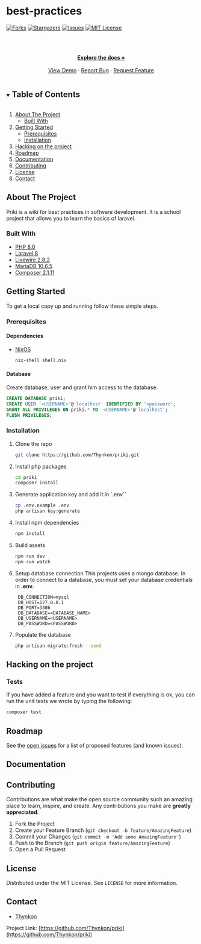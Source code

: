 # best-practices

<!--
*** Thanks for checking out the Best-README-Template. If you have a suggestion
*** that would make this better, please fork the repo and create a pull request
*** or simply open an issue with the tag "enhancement".
*** Thanks again! Now go create something AMAZING! :D
***
***
***
*** To avoid retyping too much info. Do a search and replace for the following:
*** github_username, repo_name, twitter_handle, email, project_title, project_description
-->



<!-- PROJECT SHIELDS -->
<!--
*** I'm using markdown "reference style" links for readability.
*** Reference links are enclosed in brackets [ ] instead of parentheses ( ).
*** See the bottom of this document for the declaration of the reference variables
*** for contributors-url, forks-url, etc. This is an optional, concise syntax you may use.
*** https://www.markdownguide.org/basic-syntax/#reference-style-links
-->
[![Forks][forks-shield]][forks-url]
[![Stargazers][stars-shield]][stars-url]
[![Issues][issues-shield]][issues-url]
[![MIT License][license-shield]][license-url]


<!-- PROJECT LOGO -->
<br />
<p align="center">
  <p align="center">
    <br />
    <a href="./doc"><strong>Explore the docs »</strong></a>
    <br />
    <br />
    <a href="https://github.com/Thynkon/priki">View Demo</a>
    ·
    <a href="https://github.com/Thynkon/priki/issues">Report Bug</a>
    ·
    <a href="https://github.com/Thynkon/priki/issues">Request Feature</a>
  </p>
</p>



<!-- TABLE OF CONTENTS -->
<details open="open">
  <summary><h2 style="display: inline-block">Table of Contents</h2></summary>
  <ol>
    <li>
      <a href="#about-the-project">About The Project</a>
      <ul>
        <li><a href="#built-with">Built With</a></li>
      </ul>
    </li>
    <li>
      <a href="#getting-started">Getting Started</a>
      <ul>
        <li><a href="#prerequisites">Prerequisites</a></li>
        <li><a href="#installation">Installation</a></li>
      </ul>
    </li>
    <li><a href="#hacking-on-the-project">Hacking on the project</a></li>
    <li><a href="#roadmap">Roadmap</a></li>
    <li><a href="#documentation">Documentation</a></li>
    <li><a href="#contributing">Contributing</a></li>
    <li><a href="#license">License</a></li>
    <li><a href="#contact">Contact</a></li>
  </ol>
</details>



<!-- ABOUT THE PROJECT -->
## About The Project

Priki is a wiki for best practices in software development. It is a school project that allows you to learn the basics of laravel.

### Built With

* [PHP 8.0](https://www.php.net/releases/8.0/en.php)
* [Laravel 8](https://laravel.com/docs/8.x/installation)
* [Livewire 2.8.2](https://laravel-livewire.com/)
* [MariaDB 10.6.5](https://mariadb.com/kb/en/mariadb-1065-release-notes/)
* [Composer 2.1.11](https://getcomposer.org/download/)


<!-- GETTING STARTED -->
## Getting Started

To get a local copy up and running follow these simple steps.

### Prerequisites
#### Dependencies
- [NixOS](https://nixos.org/)
  ```sh
  nix-shell shell.nix
  ```
  
#### Database
Create database, user and grant him access to the database.

```sql
CREATE DATABASE priki;
CREATE USER '<USERNAME>'@'localhost' IDENTIFIED BY '<password';
GRANT ALL PRIVILEGES ON priki.* TO '<USERNAME>'@'localhost';
FLUSH PRIVILEGES;
```

### Installation

1. Clone the repo
   ```sh
   git clone https://github.com/Thynkon/priki.git
   ```

2. Install php packages
   ```sh
   cd priki
   composer install
   ```

3. Generate application key and add it in `.env``
   ```sh
   cp .env.example .env
   php artisan key:generate
   ```

3. Install npm dependencies
    ```sh
    npm install
    ```

4. Build assets
    ```sh
    npm run dev
    npm run watch
    ```

5. Setup database connection
   This projects uses a mongo database. In order to connect to a database, you must set your database credentials in **.env**.
   ```dotenv
    DB_CONNECTION=mysql
    DB_HOST=127.0.0.1
    DB_PORT=3306
    DB_DATABASE=<DATABASE_NAME>
    DB_USERNAME=<USERNAME>
    DB_PASSWORD=<PASSWORD>
   ```

6. Populate the database
   ```sh
   php artisan migrate:fresh --seed
   ```

## Hacking on the project
### Tests
If you have added a feature and you want to test if everything is ok, you can run the unit tests we wrote
by typing the following:
```sh
composer test
```

<!-- ROADMAP -->
## Roadmap

See the [open issues](https://github.com/Thynkon/priki/issues) for a list of proposed features (and known issues).

## Documentation

<!-- CONTRIBUTING -->
## Contributing

Contributions are what make the open source community such an amazing place to learn, inspire, and create. Any contributions you make are **greatly appreciated**.

1. Fork the Project
2. Create your Feature Branch (`git checkout -b feature/AmazingFeature`)
3. Commit your Changes (`git commit -m 'Add some AmazingFeature'`)
4. Push to the Branch (`git push origin feature/AmazingFeature`)
5. Open a Pull Request

<!-- LICENSE -->
## License

Distributed under the MIT License. See `LICENSE` for more information.


<!-- CONTACT -->
## Contact

- [Thynkon](https://github.com/Thynkon)

Project Link: [https://github.com/Thynkon/priki](https://github.com/Thynkon/priki)

<!-- MARKDOWN LINKS & IMAGES -->
<!-- https://www.markdownguide.org/basic-syntax/#reference-style-links -->
[forks-shield]: https://img.shields.io/github/forks/Thynkon/priki
[forks-url]: https://github.com/Thynkon/priki/network/members
[stars-shield]: https://img.shields.io/github/stars/Thynkon/priki
[stars-url]: https://github.com/Thynkon/priki/stargazers
[issues-shield]: https://img.shields.io/github/issues/Thynkon/priki
[issues-url]: https://github.com/Thynkon/priki/issues
[license-shield]: https://img.shields.io/github/license/Thynkon/priki
[license-url]: https://github.com/Thynkon/priki/blob/master/LICENSE

